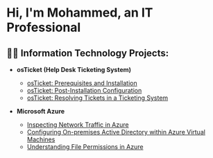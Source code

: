 <h1>Hi, I'm Mohammed, an IT Professional</a></h1>

<h2>👨‍💻 Information Technology Projects:</h2>

- <b>osTicket (Help Desk Ticketing System)</b>
  - [osTicket: Prerequisites and Installation](https://github.com/shefayethossain/osticket-prereq)
  - [osTicket: Post-Installation Configuration](https://github.com/shefayethossain/post-install-config)
  - [osTicket: Resolving Tickets in a Ticketing System](https://github.com/shefayethossain/ticket-lifecycle)

- <b>Microsoft Azure</b>
  - [Inspecting Network Traffic in Azure](https://github.com/shefayethossain/az-net-protocols)
  - [Configuring On-premises Active Directory within Azure Virtual Machines](https://github.com/shefayethossain/Config-ad)
  - [Understanding File Permissions in Azure](https://github.com/shefayethossain/file-permission)
    



